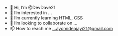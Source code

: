 - 👋 Hi, I’m @DevDave21
- 👀 I’m interested in ...
- 🌱 I’m currently learning HTML, CSS
- 💞️ I’m looking to collaborate on ...
- 📫 How to reach me ...ayomideajayi21@gmail.com

<!---
DevDave21/DevDave21 is a ✨ special ✨ repository because its `README.md` (this file) appears on your GitHub profile.
You can click the Preview link to take a look at your changes.
--->
